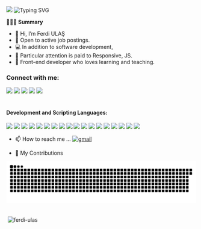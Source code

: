 <img src="https://github.com/thompsonemerson/thompsonemerson/raw/master/cover-thompson.png" height="200"/>
<img src="https://readme-typing-svg.herokuapp.com?font=Fira+Code&weight=800&size=18&pause=1000&color=ddd&center=true&vCenter=true&width=550&lines=I'm+Ferdi+Ulas;Computer+Science+Student;Web+Developer;I+Always+have+a+passion+for+coding+and+learning" alt="Typing SVG"  >

🧑🏻‍💻 **Summary**
- 👋 Hi, I’m Ferdi ULAŞ
- 🌱 Open to active job postings.
- 💻 In addition to software development,
- 🚀 Particular attention is paid to Responsive, JS.
- 🥳 Front-end developer who loves learning and teaching.

<h3 align="left">Connect with me:</h3>
<p align="left">
<a href="https://www.youtube.com/channel/UChPHeSoAXW4V8C08Q3TIYxA" target="_blank"><img src="https://img.shields.io/badge/YouTube-%23FF0000.svg?logo=YouTube&logoColor=white"></a>  
<a href="https://www.linkedin.com/in/ferdiulas-/" target="_blank"><img src="https://img.shields.io/badge/LinkedIn-%230274B3.svg?logo=linkedin&logoColor=white"></a>
<a href="https://www.youtube.com/@jr.ferdiulas" target="_blank"><img src="https://img.shields.io/badge/Discord-%235865F2.svg?logo=discord&logoColor=white"></a>
<a href="https://www.youtube.com/@jr.ferdiulas" target="_blank"><img src="https://img.shields.io/badge/Instagram-%23ff0069.svg?logo=Instagram&logoColor=white"></a>
<a href="https://www.youtube.com/@jr.ferdiulas" target="_blank"><img src="https://img.shields.io/badge/X-black.svg?logo=X&logoColor=white"></a>
</p>

<h1></h1>

<h4 align="left">Development and Scripting Languages:</h4>
<p align="left">
  <img src="https://img.shields.io/badge/Visual_Studio_Code-%23007ACC.svg?style=for-the-badge&logo=visual-studio-code&logoColor=white">
  <img src="https://img.shields.io/badge/html5-%23E34F26.svg?style=for-the-badge&logo=html5&logoColor=white">
  <img src="https://img.shields.io/badge/css3-%231572B6.svg?style=for-the-badge&logo=css3&logoColor=white">
  <img src="https://img.shields.io/badge/bootstrap-%23563D7C.svg?style=for-the-badge&logo=bootstrap&logoColor=white">
  <img src="https://img.shields.io/badge/sass-%23CC6699.svg?style=for-the-badge&logo=sass&logoColor=white">
  <img src="https://img.shields.io/badge/javascript-%23323330.svg?style=for-the-badge&logo=javascript&logoColor=%23F7DF1E">
  <img src="https://img.shields.io/badge/typescript-%23007ACC.svg?style=for-the-badge&logo=typescript&logoColor=white">
  <img src="https://img.shields.io/badge/react-%2361DAFB.svg?style=for-the-badge&logo=react&logoColor=white">
  <img src="https://img.shields.io/badge/git-%23F05032.svg?style=for-the-badge&logo=git&logoColor=white">
  <img src="https://img.shields.io/badge/github-%23121011.svg?style=for-the-badge&logo=github&logoColor=white">
  <img src="https://img.shields.io/badge/vercel-%23000000.svg?style=for-the-badge&logo=vercel&logoColor=white">
  <img src="https://img.shields.io/badge/firebase-%23FFCA28.svg?style=for-the-badge&logo=firebase&logoColor=white">
  <img src="https://img.shields.io/badge/supabase-%2300A9E0.svg?style=for-the-badge&logo=supabase&logoColor=white">
  <img src="https://img.shields.io/badge/canva-%23F24E1E.svg?style=for-the-badge&logo=canva&logoColor=white">
  <img src="https://img.shields.io/badge/Sony_Vegas_Pro-%23000000.svg?style=for-the-badge&logo=sony&logoColor=white">
  <img src="https://img.shields.io/badge/coreldraw-%23FF6A00.svg?style=for-the-badge&logo=coreldraw&logoColor=white">
  <img src="https://img.shields.io/badge/excel-%231D6E00.svg?style=for-the-badge&logo=microsoft-excel&logoColor=white">
  <img src="https://img.shields.io/badge/capcut-%23000000.svg?style=for-the-badge&logo=capcut&logoColor=white">
  
</p>





- 📫 How to reach me ...
[![gmail](https://img.shields.io/badge/-frontenddevferdi@gmail.com-D14836?style=flat&logo=Gmail&logoColor=white)](mailto:frontenddevferdi@gmail.com)

- 🐍 My Contributions

<picture>
  <source media="(prefers-color-scheme: dark)" srcset="https://raw.githubusercontent.com/ferdi-ulas/ferdi-ulas/output/github-contribution-grid-snake-dark.svg">
  <source media="(prefers-color-scheme: light)" srcset="https://raw.githubusercontent.com/ferdi-ulas/ferdi-ulas/output/github-contribution-grid-snake.svg">
  <img alt="github contribution grid snake animation" src="https://raw.githubusercontent.com/ferdi-ulas/ferdi-ulas/output/github-contribution-grid-snake.svg">
</picture>
<br>

<br>

<p>&nbsp;<img align="center" src="https://github-readme-stats.vercel.app/api?username=ferdi-ulas&show_icons=true&locale=en&theme=radical" alt="ferdi-ulas" /></p>
